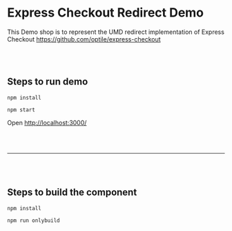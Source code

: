 # Express Checkout Redirect Demo

This Demo shop is to represent the UMD redirect implementation of Express Checkout <https://github.com/optile/express-checkout>

<br/>
<br/>


## Steps to run demo

`npm install`

`npm start`

Open <http://localhost:3000/>

<br/>
<br/>

---
<br/>
<br/>

## Steps to build the component

`npm install`

`npm run onlybuild`

